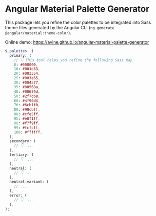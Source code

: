 # Angular Material Palette Generator

This package lets you refine the color palettes to be integrated into Sass theme files generated by the Angular CLI
(`ng generate @angular/material:theme-color`).

Online demo: https://avine.github.io/angular-material-palette-generator

```scss
$_palettes: (
  primary: (
    // 👇 This tool helps you refine the following Sass map
    0: #000000,
    10: #001d33,
    20: #003354,
    25: #003e65,
    30: #004a77,
    35: #00568a,
    40: #00639d,
    50: #2f7cb8,
    60: #4f96d4,
    70: #6cb1f0,
    80: #98cbff,
    90: #cfe5ff,
    95: #e8f1ff,
    98: #f7f9ff,
    99: #fcfcff,
    100: #ffffff,
  ),
  secondary: (
    // 👇  ...
  ),
  tertiary: (
    // 👇  ...
  ),
  neutral: (
    // 👇  ...
  ),
  neutral-variant: (
    // ...
  ),
  error: (
    // 👇  ...
  ),
);
```
